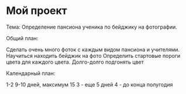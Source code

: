 Мой проект
==
Тема: Определение пансиона ученика по бейджику на фотографии. 

Общий план:

Сделать очень много фоток c каждым видом пансиона и учителями.
Научиться находить бейджик на фото
Определить стартовые пороги цвета для каждого цвета.
Долго-долго подгонять цвет

Календарный план:

1-2 9-10 дней, максимум 15
3 - еще 5 дней
4 - до конца полугодия
